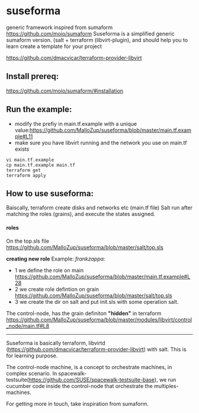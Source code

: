# suseforma
generic framework inspired from sumaform https://github.com/moio/sumaform
Suseforma is a simplified generic sumaform version. (salt + terraform (libvirt-plugin), and should help you to learn create a template for your project

https://github.com/dmacvicar/terraform-provider-libvirt

## Install prereq:

https://github.com/moio/sumaform/#installation

## Run the example:

* modify the prefiy in main.tf.example with a unique value:https://github.com/MalloZup/suseforma/blob/master/main.tf.example#L11
* make sure you have libvirt running and the network you use on main.tf exists
```console
vi main.tf.example
cp main.tf.example main.tf
terraform get
terraform apply
```

## How to use suseforma:

Baiscally, terraform create disks and networks etc (main.tf file)
Salt run after matching  the roles (grains), and execute the states assigned.


#### roles
On the top.sls file 
https://github.com/MalloZup/suseforma/blob/master/salt/top.sls

**creating new role**
Example:
*frankzappa:*
* 1 we define the role on main
https://github.com/MalloZup/suseforma/blob/master/main.tf.example#L28
* 2 we create role defintion on grain
 https://github.com/MalloZup/suseforma/blob/master/salt/top.sls
* 3 we create the dir on salt and put init.sls with some operation salt.
  
The control-node, has the grain definiton **"hidden"** in terraform
https://github.com/MalloZup/suseforma/blob/master/modules/libvirt/control_node/main.tf#L8
_____

Suseforma is basically terraform, libvirtd (https://github.com/dmacvicar/terraform-provider-libvirt) with salt.
This is for learning purpose.

The control-node machine, is a concept to orchestrate machines, in complex scenario.
 In spacewalk-testsuite(https://github.com/SUSE/spacewalk-testsuite-base), we run cucumber code inside the control-node that orchestrate the multiples-machines.

For getting more in touch, take inspiration from sumaform.
